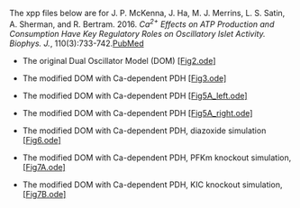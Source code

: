 
The xpp files below are for J. P. McKenna, J. Ha, M. J. Merrins, L. S. Satin, A. Sherman, and R. Bertram. 2016. *Ca<sup>2+</sup> Effects on ATP Production and Consumption Have Key Regulatory Roles on Oscillatory Islet Activity. Biophys. J.*, 110(3):733-742.[PubMed](https://pubmed.ncbi.nlm.nih.gov/26840737/)

* The original Dual Oscillator Model (DOM) [[Fig2.ode]](Fig2.ode)

* The modified DOM with Ca-dependent PDH [[Fig3.ode]](Fig3.ode)

* The modified DOM with Ca-dependent PDH [[Fig5A_left.ode]](Fig5A_left.ode)

* The modified DOM with Ca-dependent PDH [[Fig5A_right.ode]](Fig5A_right.ode)

* The modified DOM with Ca-dependent PDH, diazoxide simulation [[Fig6.ode]](Fig6.ode)

* The modified DOM with Ca-dependent PDH, PFKm knockout simulation, [[Fig7A.ode]](Fig7A.ode)

* The modified DOM with Ca-dependent PDH, KIC knockout simulation, [[Fig7B.ode]](Fig7B.ode)

